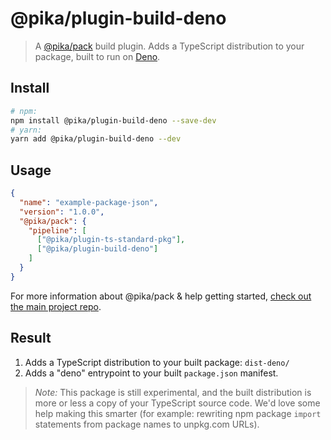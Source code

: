 # @pika/plugin-build-deno

> A [@pika/pack](https://github.com/pikapkg/pack) build plugin.
> Adds a TypeScript distribution to your package, built to run on [Deno](https://deno.land/).


## Install

```sh
# npm:
npm install @pika/plugin-build-deno --save-dev
# yarn:
yarn add @pika/plugin-build-deno --dev
```


## Usage

```json
{
  "name": "example-package-json",
  "version": "1.0.0",
  "@pika/pack": {
    "pipeline": [
      ["@pika/plugin-ts-standard-pkg"],
      ["@pika/plugin-build-deno"]
    ]
  }
}
```

For more information about @pika/pack & help getting started, [check out the main project repo](https://github.com/pikapkg/pack).


## Result

1. Adds a TypeScript distribution to your built package: `dist-deno/`
2. Adds a "deno" entrypoint to your built `package.json` manifest.

> *Note:* This package is still experimental, and the built distribution is more or less a copy of your TypeScript source code. We'd love some help making this smarter (for example: rewriting npm package `import` statements from package names to unpkg.com URLs).